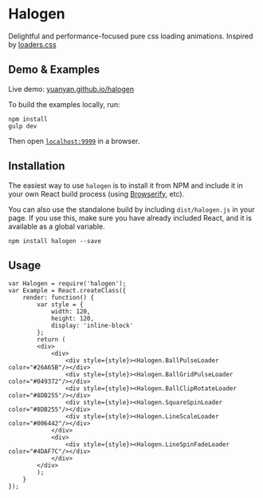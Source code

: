 Halogen
=======

Delightful and performance-focused pure css loading animations. Inspired by [loaders.css](http://connoratherton.com/loaders)

## Demo & Examples

Live demo: [yuanyan.github.io/halogen](http://yuanyan.github.io/halogen/)

To build the examples locally, run:

```
npm install
gulp dev
```

Then open [`localhost:9999`](http://localhost:9999) in a browser.

## Installation

The easiest way to use `halogen` is to install it from NPM and include it in your own React build process (using [Browserify](http://browserify.org), etc).

You can also use the standalone build by including `dist/halogen.js` in your page. If you use this, make sure you have already included React, and it is available as a global variable.

```
npm install halogen --save
```

## Usage

```
var Halogen = require('halogen');
var Example = React.createClass({
    render: function() {
        var style = {
            width: 120,
            height: 120,
            display: 'inline-block'
        };
        return (
        <div>
            <div>
                <div style={style}><Halogen.BallPulseLoader color="#26A65B"/></div>
                <div style={style}><Halogen.BallGridPulseLoader color="#049372"/></div>
                <div style={style}><Halogen.BallClipRotateLoader color="#8DB255"/></div>
                <div style={style}><Halogen.SquareSpinLoader color="#8DB255"/></div>
                <div style={style}><Halogen.LineScaleLoader color="#006442"/></div>
            </div>
            <div>
                <div style={style}><Halogen.LineSpinFadeLoader color="#4DAF7C"/></div>
            </div>
        </div>
        );
    }
});
```
